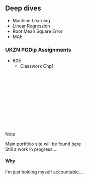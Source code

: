 ## Deep dives
  - Machine Learning
  - Linear Regression
  - Root Mean Square Error
  - MAE

### UKZN PGDip Assignments
  - 605
    - Classwork Chp1
<br>
<br>
<br>
<br>
<br>
<br>
<br>
<br>
<br>
<br>


> [!NOTE]  
  > Main portfolio site will be found [here](https://kgatman.github.io/) <br>
  > Still a work in progress....


#### Why
I'm just holding myself accountable....